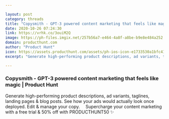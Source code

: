 ```yaml
---

layout: post
category: threads
title: "Copysmith - GPT-3 powered content marketing that feels like magic"
date: 2020-10-26 07:24:30
link: https://vrhk.co/3ouiM2Q
image: https://ph-files.imgix.net/257b56a7-e464-4a8f-a8be-b9e8e484a252.png?auto=format&fit=crop&frame=1&h=512&w=1024
domain: producthunt.com
author: "Product Hunt"
icon: https://assets.producthunt.com/assets/ph-ios-icon-e1733530a1bfc41080db8161823f1ef262cdbbc933800c0a2a706f70eb9c277a.png
excerpt: "Generate high-performing product descriptions, ad variants, taglines, landing pages &amp; blog posts. See how your ads would actually look once deployed. Edit &amp; manage your copy. ⠀ Supercharge your content marketing with a free trial &amp; 50% off with PRODUCTHUNT50 :sparkles:"

---
```


### Copysmith - GPT-3 powered content marketing that feels like magic | Product Hunt

Generate high-performing product descriptions, ad variants, taglines, landing pages &amp; blog posts. See how your ads would actually look once deployed. Edit &amp; manage your copy. ⠀ Supercharge your content marketing with a free trial &amp; 50% off with PRODUCTHUNT50 :sparkles: